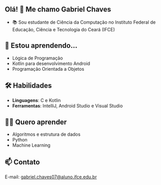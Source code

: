 ## Olá! 👋 Me chamo Gabriel Chaves

- 📚 Sou estudante de Ciência da Computação no Instituto Federal de Educação, Ciência e Tecnologia do Ceará (IFCE)

## 🌱 Estou aprendendo...
- Lógica de Programação
- Kotlin para desenvolvimento Android
- Programação Orientada a Objetos

## 🛠️ Habilidades
- **Linguagens**: C e Kotlin
- **Ferramentas**: IntelliJ, Android Studio e Visual Studio

## 👨‍🏫 Quero aprender
- Algoritmos e estrutura de dados
- Python
- Machine Learning

## 📫 Contato
E-mail: gabriel.chaves07@aluno.ifce.edu.br
